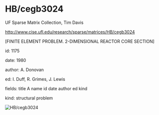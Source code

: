# HB/cegb3024

 UF Sparse Matrix Collection, Tim Davis

 http://www.cise.ufl.edu/research/sparse/matrices/HB/cegb3024

 [FINITE ELEMENT PROBLEM. 2-DIMENSIONAL REACTOR CORE SECTION]

 id: 1175

 date: 1980

 author: A. Donovan

 ed: I. Duff, R. Grimes, J. Lewis

 fields: title A name id date author ed kind

 kind: structural problem

![HB/cegb3024](http://yifanhu.net/GALLERY/GRAPHS/GIF_SMALL/HB@cegb3024.gif)
